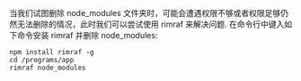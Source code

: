 当我们试图删除 node_modules 文件夹时，可能会遭遇权限不够或者权限足够仍然无法删除的情况，此时我们可以尝试使用 rimraf 来解决问题. 在命令行中键入如下命令安装 rimraf 并删除 node_modules:

```shell
npm install rimraf -g
cd /programs/app
rimraf node_modules
```

